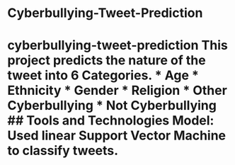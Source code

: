 # Cyberbullying-Tweet-Prediction
# cyberbullying-tweet-prediction  This project predicts the nature of the tweet into 6 Categories.  * Age * Ethnicity * Gender * Religion * Other Cyberbullying * Not Cyberbullying  ## Tools and Technologies   **Model:** Used linear Support Vector Machine to classify tweets. 
